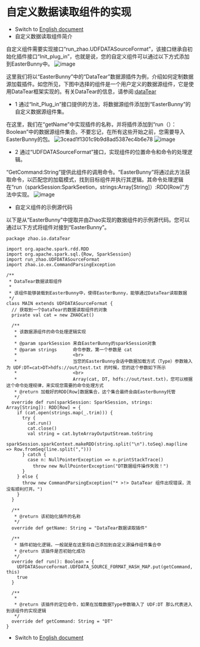 # 自定义数据读取组件的实现
- Switch to [English document](https://github.com/BeardedManZhao/EasterBunny/blob/main/KnowledgeDocument/Implementation%20of%20user-defined%20data%20reading%20component.md)
- 自定义数据读取组件简介

自定义组件需要实现接口“run_zhao.UDFDATASourceFormat”，该接口继承自初始化插件接口“Init_plug_in”，也就是说，您的自定义组件可以通过以下方式添加到EasterBunny中。
![image](https://user-images.githubusercontent.com/113756063/192914662-01ce0d39-5ee0-404a-9f97-b8b25bd8dcd4.png)

这里我们将以“EasterBunny”中的“DataTear”数据源插件为例，介绍如何定制数据源加载插件。如您所见，下图中选择的组件是一个用户定义的数据源组件，它是使用DataTear框架实现的。有关DataTear的信息，请参阅:[dataTear](https://github.com/BeardedManZhao/dataTear)

  * 1 通过“Init_Plug_in”接口提供的方法，将数据源组件添加到“EasterBunny”的自定义数据源组件集。
   
   在这里，我们在“getName”中实现插件的名称，并将插件添加到“run（）：Boolean”中的数据源组件集合。不要忘记，在所有这些开始之前，您需要导入EasterBunny的包。
  ![3cead1f1301c9b9d8ad5387ec4b6e78](https://user-images.githubusercontent.com/113756063/192923964-40996af9-7d72-4e75-b8b6-833e6f308d1b.jpg)
  ![image](https://user-images.githubusercontent.com/113756063/192914398-c0d1d409-2776-4f82-810c-bff93c1aa8d8.png)
  
  * 2 通过“UDFDATASourceFormat”接口，实现组件的位置命令和命令的处理逻辑。
  
  “GetCommand:String”提供此组件的调用命令。“EasterBunny”将通过此方法获取命令，以匹配您的加载模式，找到目标组件并执行其逻辑。其命令处理逻辑在“run（sparkSession:SparkSeetion，strings:Array[String]）:RDD[Row]”方法中实现。
  ![image](https://user-images.githubusercontent.com/113756063/192914783-bc9c8d8b-4825-43c2-b1e0-a2cde911ad9a.png)
- 自定义组件的示例源代码

以下是从“EasterBunny”中提取并由Zhao实现的数据组件的示例源代码。您可以通过以下方式将组件对接到“EasterBunny”。
   
```
package zhao.io.dataTear

import org.apache.spark.rdd.RDD
import org.apache.spark.sql.{Row, SparkSession}
import run_zhao.UDFDATASourceFormat
import zhao.io.ex.CommandParsingException

/**
 * DataTear数据读取组件
 *
 * 该组件能够装载到EasterBunny中，使得EasterBunny，能够通过DataTear读取数据
 */
class MAIN extends UDFDATASourceFormat {
  // 获取到一个DataTear的数据读取组件的对象
  private val cat = new ZHAOCat()

  /**
   * 该数据源组件的命令处理逻辑实现
   *
   * @param sparkSession 来自EasterBunny的sparkSession对象
   * @param strings      命令参数，第一个参数是 cat
   *                     <br>
   *                     当您的EasterBunny会话中数据加载方式（Type）参数输入为 UDF:DT=cat>DT>hdfs://out/test.txt 的时候，您的这个参数如下所示
   *                     <br>
   *                     Array(cat, DT, hdfs://out/test.txt)，您可以根据这个命令处理规律，来实现您需要的命令处理方式
   * @return 加载好的RDD[Row]数据集合，这个集合最终会由EasterBunny托管
   */
  override def run(sparkSession: SparkSession, strings: Array[String]): RDD[Row] = {
    if (cat.open(strings.map(_.trim))) {
      try {
        cat.run()
        cat.close()
        val string = cat.byteArrayOutputStream.toString
        sparkSession.sparkContext.makeRDD(string.split("\n").toSeq).map(line => Row.fromSeq(line.split(",")))
      } catch {
        case n: NullPointerException => n.printStackTrace()
          throw new NullPointerException("DT数据组件操作失败！")
      }
    } else {
      throw new CommandParsingException("* >!> DataTear 组件出现错误，流没有顺利打开。")
    }
  }

  /**
   * @return 该初始化插件的名称
   */
  override def getName: String = "DataTear数据读取插件"

  /**
   * 插件初始化逻辑，一般就是在这里将自己添加到自定义源操作组件集合中
   * @return 该插件是否初始化成功
   */
  override def run(): Boolean = {
    UDFDATASourceFormat.UDFDATA_SOURCE_FORMAT_HASH_MAP.put(getCommand, this)
    true
  }

  /**
   *
   * @return 该插件的定位命令，如果在加载数据Type参数输入了 UDF:DT 那么代表进入到该组件的实现逻辑
   */
  override def getCommand: String = "DT"
}

```
- Switch to [English document](https://github.com/BeardedManZhao/EasterBunny/blob/main/KnowledgeDocument/Implementation%20of%20user-defined%20data%20reading%20component.md)

